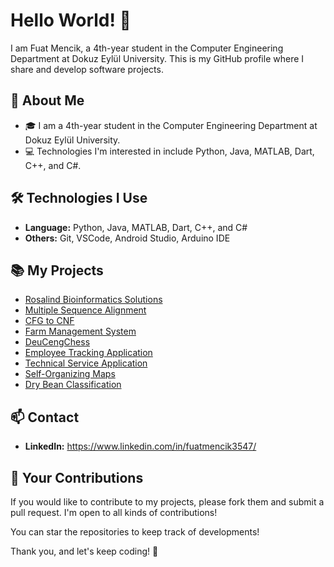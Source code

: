 # Hello World! 👋

I am Fuat Mencik, a 4th-year student in the Computer Engineering Department at Dokuz Eylül University. This is my GitHub profile where I share and develop software projects.

## 🚀 About Me

- 🎓 I am a 4th-year student in the Computer Engineering Department at Dokuz Eylül University.
- 💻 Technologies I'm interested in include Python, Java, MATLAB, Dart, C++, and C#.

## 🛠️ Technologies I Use

- **Language:** Python, Java, MATLAB, Dart, C++, and C#
- **Others:** Git, VSCode, Android Studio, Arduino IDE

## 📚 My Projects

- [Rosalind Bioinformatics Solutions](https://github.com/Fuat47/Rosalind_Bioinformatics_Solutions.git)
- [Multiple Sequence Alignment](https://github.com/Fuat47/Multiple_Sequence_Alignment)
- [CFG to CNF](https://github.com/Fuat47/CFG_to_CNF)
- [Farm Management System](https://github.com/Fuat47/Farm_Management_System)
- [DeuCengChess](https://github.com/Fuat47/DeuCengChess)
- [Employee Tracking Application](https://github.com/Fuat47/DeuCengChess](https://github.com/Fuat47/Employee_Tracking_Application))
- [Technical Service Application](https://github.com/Fuat47/Technical_Service_Application)
- [Self-Organizing Maps](https://github.com/Fuat47/Self_Organizing_Maps)
- [Dry Bean Classification](https://github.com/Fuat47/Dry_Bean_Classification)

## 📫 Contact

- **LinkedIn:** https://www.linkedin.com/in/fuatmencik3547/

## 🤝 Your Contributions

If you would like to contribute to my projects, please fork them and submit a pull request. I'm open to all kinds of contributions!

You can star the repositories to keep track of developments!

Thank you, and let's keep coding! 🚀
